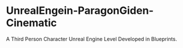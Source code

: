 # UnrealEngein-ParagonGiden-Cinematic
A Third Person Character Unreal Engine Level Developed in Blueprints.
